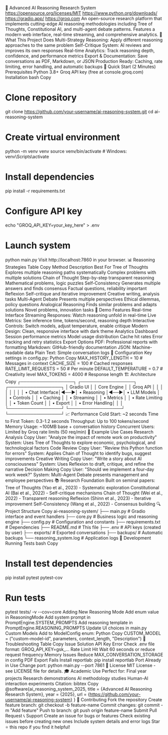 🔬 Advanced AI Reasoning Research System
https://opensource.org/licenses/MIT
https://www.python.org/downloads/
https://gradio.app/
https://groq.com
An open-source research platform that implements cutting-edge AI reasoning methodologies including Tree of Thoughts, Constitutional AI, and multi-agent debate patterns. Features a modern web interface, real-time streaming, and comprehensive analytics.
🎯 What This Project Does
Multi-Strategy Reasoning: Apply different reasoning approaches to the same problem
Self-Critique System: AI reviews and improves its own responses
Real-time Analytics: Track reasoning depth, confidence, and performance metrics
Export & Documentation: Save conversations as PDF, Markdown, or JSON
Production Ready: Caching, rate limiting, error handling, and automatic backups
🚀 Quick Start (2 Minutes)
Prerequisites
Python 3.8+
Groq API key (free at console.groq.com)
Installation
bash
Copy
# Clone repository
git clone https://github.com/your-username/ai-reasoning-system.git
cd ai-reasoning-system

# Create virtual environment
python -m venv venv
source venv/bin/activate  # Windows: venv\Scripts\activate

# Install dependencies
pip install -r requirements.txt

# Configure API key
echo "GROQ_API_KEY=your_key_here" > .env

# Launch system
python main.py
Visit http://localhost:7860 in your browser.
📊 Reasoning Strategies
Table
Copy
Method	Description	Best For
Tree of Thoughts	Explores multiple reasoning paths systematically	Complex problems with multiple solutions
Chain of Thought	Step-by-step transparent reasoning	Mathematical problems, logic puzzles
Self-Consistency	Generates multiple answers and finds consensus	Factual questions, reliability important
Reflexion	Self-critique and iterative improvement	Creative writing, analysis tasks
Multi-Agent Debate	Presents multiple perspectives	Ethical dilemmas, policy questions
Analogical Reasoning	Finds similar problems and adapts solutions	Novel problems, innovation tasks
🎥 Demo Features
Real-time Interface
Streaming Responses: Watch reasoning unfold in real-time
Live Metrics: See inference time, tokens/second, reasoning depth
Interactive Controls: Switch models, adjust temperature, enable critique
Modern Design: Clean, responsive interface with dark theme
Analytics Dashboard
Session performance metrics
Model usage distribution
Cache hit rates
Error tracking and retry statistics
Export Options
PDF: Professional reports with formatting
Markdown: GitHub-friendly documentation
JSON: Machine-readable data
Plain Text: Simple conversation logs
🔧 Configuration
Key settings in config.py:
Python
Copy
MAX_HISTORY_LENGTH = 10          # Messages in context
CACHE_SIZE = 100                 # Cached responses
RATE_LIMIT_REQUESTS = 50         # Per minute
DEFAULT_TEMPERATURE = 0.7        # Creativity level
MAX_TOKENS = 4000                # Response length
🏗️ Architecture
Copy
┌─────────────────┐    ┌─────────────────┐    ┌─────────────────┐
│   Gradio UI     │    │  Core Engine    │    │   Groq API      │
│                 │    │                 │    │                 │
│ • Chat Interface│◄──►│ • Reasoning     │◄──►│ • LLM Models    │
│ • Controls      │    │ • Caching       │    │ • Streaming     │
│ • Metrics       │    │ • Rate Limiting │    │ • Token Count   │
│ • Export        │    │ • Error Handling│    │                 │
└─────────────────┘    └─────────────────┘    └─────────────────┘
📈 Performance
Cold Start: ~2 seconds
Time to First Token: 0.3-1.2 seconds
Throughput: Up to 100 tokens/second
Memory Usage: ~100MB base + conversation history
Concurrent Users: Limited by Groq rate limits (50 req/min)
🧪 Example Use Cases
Research Analysis
Copy
User: "Analyze the impact of remote work on productivity"
System: Uses Tree of Thoughts to explore economic, psychological, and technological factors
Code Review
Copy
User: "Review this Python function for errors"
System: Applies Chain of Thought to identify bugs, suggest improvements
Creative Writing
Copy
User: "Write a story about AI consciousness"
System: Uses Reflexion to draft, critique, and refine the narrative
Decision Making
Copy
User: "Should we implement a four-day work week?"
System: Multi-Agent Debate presents management and employee perspectives
📚 Research Foundation
Built on seminal papers:
Tree of Thoughts (Yao et al., 2023) - Systematic exploration
Constitutional AI (Bai et al., 2022) - Self-critique mechanisms
Chain of Thought (Wei et al., 2022) - Transparent reasoning
Reflexion (Shinn et al., 2023) - Iterative improvement
Self-Consistency (Wang et al., 2022) - Consensus building
🔍 Project Structure
Copy
ai-reasoning-system/
├── main.py              # Gradio interface and event handlers
├── core.py              # Business logic and reasoning engine
├── config.py            # Configuration and constants
├── requirements.txt     # Dependencies
├── README.md           # This file
├── .env                # API keys (created by user)
├── exports/            # Exported conversations
├── backups/            # Automatic backups
└── reasoning_system.log # Application logs
🧪 Development
Running Tests
bash
Copy
# Install test dependencies
pip install pytest pytest-cov

# Run tests
pytest tests/ -v --cov=core
Adding New Reasoning Mode
Add enum value in ReasoningMode
Add system prompt in PromptEngine.SYSTEM_PROMPTS
Add reasoning template in PromptEngine.REASONING_PROMPTS
Update UI choices in main.py
Custom Models
Add to ModelConfig enum:
Python
Copy
CUSTOM_MODEL = ("custom-model-id", parameters, context_length, "Description")
🔧 Troubleshooting
Table
Copy
Issue	Solution
API Key Error	Check .env file format: GROQ_API_KEY=gsk_...
Rate Limit Hit	Wait 60 seconds or reduce request frequency
Memory Issues	Reduce MAX_CONVERSATION_STORAGE in config
PDF Export Fails	Install reportlab: pip install reportlab
Port Already in Use	Change port: python main.py --port 7861
📄 License
MIT License - see LICENSE file for details.
🎓 Academic Use
Perfect for:
Final year projects
Research demonstrations
AI methodology studies
Human-AI interaction experiments
Citation:
bibtex
Copy
@software{ai_reasoning_system_2025,
  title = {Advanced AI Reasoning Research System},
  year = {2025},
  url = {https://github.com/your-username/ai-reasoning-system}
}
🤝 Contributing
Fork the repository
Create feature branch: git checkout -b feature-name
Commit changes: git commit -m "Add feature"
Push to branch: git push origin feature-name
Submit Pull Request
📞 Support
Create an issue for bugs or features
Check existing issues before creating new ones
Include system details and error logs
Star ⭐ this repo if you find it helpful!